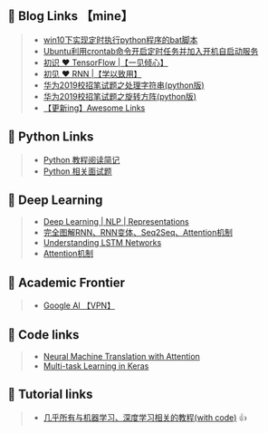 ##  🔗 Blog Links 【mine】
> - [win10下实现定时执行python程序的bat脚本](https://blog.csdn.net/weixin_43982238/article/details/93001262)
> - [Ubuntu利用crontab命令开启定时任务并加入开机自启动服务](https://blog.csdn.net/weixin_43982238/article/details/91988952)
> - [初识 ❤ TensorFlow |【一见倾心】](https://blog.csdn.net/weixin_43982238/article/details/92686173)
> - [初见 ❤ RNN |【学以致用】](https://blog.csdn.net/weixin_43982238/article/details/94646802)
> - [华为2019校招笔试题之处理字符串(python版)](https://blog.csdn.net/weixin_43982238/article/details/91350464)
> - [华为2019校招笔试题之旋转方阵(python版)](https://blog.csdn.net/weixin_43982238/article/details/92812419)
> - [【更新ing】Awesome Links](https://blog.csdn.net/weixin_43982238/article/details/95607765)
##  🔗 Python Links
> - [Python 教程阅读简记](https://chyroc.cn/posts/python-tutorial-notes/)
> - [Python 相关面试题](https://github.com/taizilongxu/interview_python)
##  🔗 Deep Learning
> - [Deep Learning | NLP | Representations](http://colah.github.io/posts/2014-07-NLP-RNNs-Representations/)
> - [完全图解RNN、RNN变体、Seq2Seq、Attention机制](https://www.leiphone.com/news/201709/8tDpwklrKubaecTa.html)
> - [Understanding LSTM Networks](http://colah.github.io/posts/2015-08-Understanding-LSTMs/)
> - [Attention机制](https://luozhouyang.github.io/attetnion_mechanism/)
##  🔗 Academic Frontier
> - [Google AI 【VPN】](https://ai.googleblog.com/)
##  🔗 Code links
> - [Neural Machine Translation with Attention
](https://github.com/tensorflow/tensorflow/blob/r1.11/tensorflow/contrib/eager/python/examples/nmt_with_attention/nmt_with_attention.ipynb
)
> - [Multi-task Learning in Keras](https://blog.manash.me/multi-task-learning-in-keras-implementation-of-multi-task-classification-loss-f1d42da5c3f6?gi=a1121f1f752d)
##  🔗 Tutorial links
> - [几乎所有与机器学习、深度学习相关的教程(with code)](https://machinelearningmastery.com/start-here/) 👍

